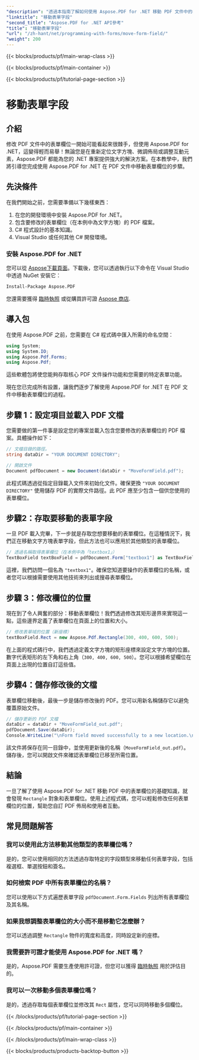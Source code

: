 ```yaml
---
"description": "透過本指南了解如何使用 Aspose.PDF for .NET 移動 PDF 文件中的表單欄位。按照這個詳細的教學可以輕鬆修改文字方塊的位置。"
"linktitle": "移動表單字段"
"second_title": "Aspose.PDF for .NET API參考"
"title": "移動表單字段"
"url": "/zh-hant/net/programming-with-forms/move-form-field/"
"weight": 200
---
```


{{< blocks/products/pf/main-wrap-class >}}

{{< blocks/products/pf/main-container >}}

{{< blocks/products/pf/tutorial-page-section >}}

# 移動表單字段

## 介紹

修改 PDF 文件中的表單欄位一開始可能看起來很棘手，但使用 Aspose.PDF for .NET，這變得輕而易舉！無論您是在重新定位文字方塊、微調佈局或調整互動元素，Aspose.PDF 都能為您的 .NET 專案提供強大的解決方案。在本教學中，我們將引導您完成使用 Aspose.PDF for .NET 在 PDF 文件中移動表單欄位的步驟。

## 先決條件

在我們開始之前，您需要準備以下幾樣東西：

1. 在您的開發環境中安裝 Aspose.PDF for .NET。
2. 包含要修改的表單欄位（在本例中為文字方塊）的 PDF 檔案。
3. C# 程式設計的基本知識。
4. Visual Studio 或任何其他 C# 開發環境。

### 安裝 Aspose.PDF for .NET

您可以從 [Aspose下載頁面](https://releases.aspose.com/pdf/net/)。下載後，您可以透過執行以下命令在 Visual Studio 中透過 NuGet 安裝它：

```bash
Install-Package Aspose.PDF
```

您還需要獲得 [臨時執照](https://purchase.aspose.com/temporary-license/) 或從購買許可證 [Aspose 商店](https://purchase。aspose.com/buy).

## 導入包

在使用 Aspose.PDF 之前，您需要在 C# 程式碼中匯入所需的命名空間：

```csharp
using System;
using System.IO;
using Aspose.Pdf.Forms;
using Aspose.Pdf;
```

這些軟體包將使您能夠存取核心 PDF 文件操作功能和您需要的特定表單功能。

現在您已完成所有設置，讓我們逐步了解使用 Aspose.PDF for .NET 在 PDF 文件中移動表單欄位的過程。

## 步驟 1：設定項目並載入 PDF 文檔

您需要做的第一件事是設定您的專案並載入包含您要修改的表單欄位的 PDF 檔案。具體操作如下：

```csharp
// 文檔目錄的路徑。
string dataDir = "YOUR DOCUMENT DIRECTORY";

// 開啟文件
Document pdfDocument = new Document(dataDir + "MoveFormField.pdf");
```

此程式碼透過從指定目錄載入文件來初始化文件。確保更換 `"YOUR DOCUMENT DIRECTORY"` 使用儲存 PDF 的實際文件路徑。此 PDF 應至少包含一個供您使用的表單欄位。

## 步驟2：存取要移動的表單字段

一旦 PDF 載入完畢，下一步就是存取您想要移動的表單欄位。在這種情況下，我們正在移動文字方塊表單字段，但此方法也可以應用於其他類型的表單欄位。

```csharp
// 透過名稱取得表單欄位（在本例中為「textbox1」）
TextBoxField textBoxField = pdfDocument.Form["textbox1"] as TextBoxField;
```

這裡，我們訪問一個名為 `"textbox1"`。確保您知道要操作的表單欄位的名稱，或者您可以根據需要使用其他技術來列出或搜尋表單欄位。

## 步驟 3：修改欄位的位置

現在到了令人興奮的部分：移動表單欄位！我們透過修改其矩形邊界來實現這一點，這些邊界定義了表單欄位在頁面上的位置和大小。

```csharp
// 修改表單域的位置（新座標）
textBoxField.Rect = new Aspose.Pdf.Rectangle(300, 400, 600, 500);
```

在上面的程式碼行中，我們透過定義文字方塊的矩形座標來設定文字方塊的位置。數字代表矩形的左下角和右上角（`300, 400, 600, 500`）。您可以根據希望欄位在頁面上出現的位置自訂這些值。

## 步驟4：儲存修改後的文檔

表單欄位移動後，最後一步是儲存修改後的 PDF。您可以用新名稱儲存它以避免覆蓋原始文件。

```csharp
// 儲存更新的 PDF 文檔
dataDir = dataDir + "MoveFormField_out.pdf";
pdfDocument.Save(dataDir);
Console.WriteLine("\nForm field moved successfully to a new location.\nFile saved at " + dataDir);
```

該文件將保存在同一目錄中，並使用更新後的名稱（`MoveFormField_out.pdf`）。儲存後，您可以開啟文件來確認表單欄位已移至所需位置。

## 結論

一旦了解了使用 Aspose.PDF for .NET 移動 PDF 中的表單欄位的基礎知識，就會發現 `Rectangle` 對象和表單欄位。使用上述程式碼，您可以輕鬆修改任何表單欄位的位置，幫助您自訂 PDF 佈局和使用者互動。

## 常見問題解答

### 我可以使用此方法移動其他類型的表單欄位嗎？
是的，您可以使用相同的方法透過存取特定的字段類型來移動任何表單字段，包括複選框、單選按鈕和簽名。

### 如何檢索 PDF 中所有表單欄位的名稱？
您可以使用以下方式遍歷表單字段 `pdfDocument.Form.Fields` 列出所有表單欄位及其名稱。

### 如果我想調整表單欄位的大小而不是移動它怎麼辦？
您可以透過調整 `Rectangle` 物件的寬度和高度，同時設定新的座標。

### 我需要許可證才能使用 Aspose.PDF for .NET 嗎？
是的，Aspose.PDF 需要生產使用許可證，但您可以獲得 [臨時執照](https://purchase.aspose.com/temporary-license/) 用於評估目的。

### 我可以一次移動多個表單欄位嗎？
是的，透過存取每個表單欄位並修改其 `Rect` 屬性，您可以同時移動多個欄位。

{{< /blocks/products/pf/tutorial-page-section >}}

{{< /blocks/products/pf/main-container >}}

{{< /blocks/products/pf/main-wrap-class >}}

{{< blocks/products/products-backtop-button >}}